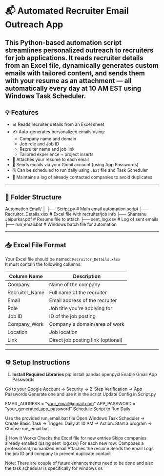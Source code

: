 # 📬 Automated Recruiter Email Outreach App

This Python-based automation script streamlines personalized outreach to recruiters for job applications. It reads recruiter details from an Excel file, dynamically generates custom emails with tailored content, and sends them with your resume as an attachment — all automatically every day at 10 AM EST using Windows Task Scheduler.
---

## 💡 Features

- 📊 Reads recruiter details from an Excel sheet
- ✍️ Auto-generates personalized emails using:
  - Company name and domain
  - Job role and Job ID
  - Recruiter name and job link
  - Tailored experience + project inserts
- 📎 Attaches your resume to each email
- 📧 Sends emails via your Gmail account (using App Passwords)
- 🗓️ Can be scheduled to run daily using `.bat` file and Task Scheduler
- 📓 Maintains a log of already contacted companies to avoid duplicates

---

## 📁 Folder Structure

Automation Email/
│
├── Script.py # Main email automation script
├── Recruitor_Details.xlsx # Excel file with recruiter/job info
├── Shantanu Jaipurkar.pdf # Resume file to attach
├── sent_log.csv # Log of sent emails
├── run_email.bat # Windows batch file for automation


---

## 📥 Excel File Format

Your Excel file should be named: `Recruitor_Details.xlsx`  
It must contain the following columns:

| Column Name     | Description                              |
|----------------|------------------------------------------|
| Company         | Name of the company                     |
| Recruiter_Name  | Full name of the recruiter              |
| Email           | Email address of the recruiter          |
| Role            | Job title you're applying for           |
| Job ID          | ID of the job posting                   |
| Company_Work    | Company's domain/area of work           |
| Location        | Job location                            |
| Link            | Direct job posting link (optional)      |
---
## ⚙️ Setup Instructions
1. **Install Required Libraries**
pip install pandas openpyxl
Enable Gmail App Passwords

Go to your Google Account → Security → 2-Step Verification → App Passwords
Generate one and use it in the script
Update Config in Script.py

EMAIL_ADDRESS = "your_email@gmail.com"
APP_PASSWORD = "your_generated_app_password"
Schedule Script to Run Daily

Use the provided run_email.bat file
Open Windows Task Scheduler → Create Basic Task → Trigger: Daily at 10 AM → Action: Start a program → Choose run_email.bat

🧠 How It Works
Checks the Excel file for new entries
Skips companies already emailed (using sent_log.csv)
For each new row:
Composes a professional, humanized email
Attaches the resume
Sends the email
Logs the job ID and company to prevent duplicate contact

Note: There are couple of future enhancements need to be done and also the task schedular is specifically for windows os


